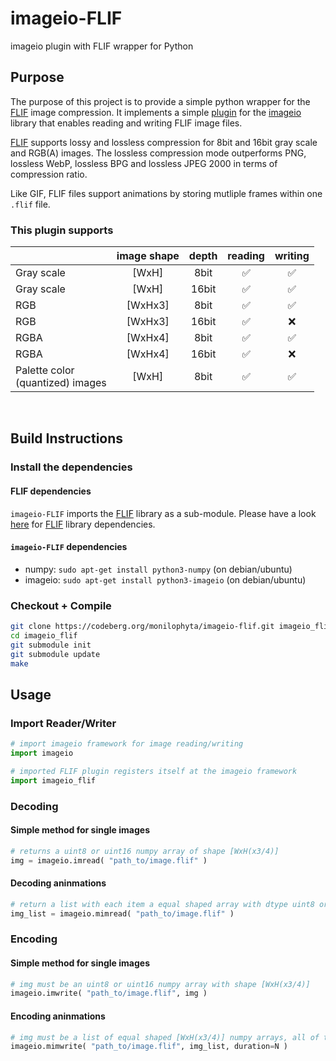 # imageio-FLIF

imageio plugin with FLIF wrapper for Python

## Purpose

The purpose of this project is to provide a simple python wrapper for the [FLIF](https://github.com/FLIF-hub/FLIF) image compression.
It implements a simple [plugin](https://imageio.readthedocs.io/en/stable/plugins.html) for the [imageio](https://imageio.github.io) library that enables reading and writing FLIF image files.

[FLIF](https://github.com/FLIF-hub/FLIF) supports lossy and lossless compression for 8bit and 16bit gray scale and RGB(A) images.
The lossless compression mode outperforms PNG, lossless WebP, lossless BPG and lossless JPEG 2000 in terms of compression ratio.

Like GIF, FLIF files support animations by storing mutliple frames within one `.flif` file.

### This plugin supports

|                  | image shape | depth | reading | writing |
|------------------|:-----------:|:-----:|:-------:|:-------:|
|       Gray scale |    [WxH]    | 8bit  | ✅ | ✅ |
|       Gray scale |    [WxH]    | 16bit | ✅ | ✅ |
|              RGB |   [WxHx3]   | 8bit  | ✅ | ✅ |
|              RGB |   [WxHx3]   | 16bit | ✅ | ❌ |
|             RGBA |   [WxHx4]   | 8bit  | ✅ | ✅ |
|             RGBA |   [WxHx4]   | 16bit | ✅ | ❌ |
| Palette color <br>(quantized) images |    [WxH]    | 8bit  | ✅ | ✅ |

<br>

## Build Instructions

### Install the dependencies

#### FLIF dependencies

`imageio-FLIF` imports the [FLIF](https://github.com/FLIF-hub/FLIF) library as a sub-module. Please have a look [here](https://github.com/FLIF-hub/FLIF#install-the-dependencies) for [FLIF](https://github.com/FLIF-hub/FLIF) library dependencies.

#### `imageio-FLIF` dependencies

 - numpy: `sudo apt-get install python3-numpy` (on debian/ubuntu)
 - imageio: `sudo apt-get install python3-imageio` (on debian/ubuntu)

### Checkout + Compile

```bash
git clone https://codeberg.org/monilophyta/imageio-flif.git imageio_flif
cd imageio_flif
git submodule init
git submodule update
make
```

## Usage

### Import Reader/Writer

```python
# import imageio framework for image reading/writing
import imageio

# imported FLIF plugin registers itself at the imageio framework
import imageio_flif
```

### Decoding

#### Simple method for single images

```python
# returns a uint8 or uint16 numpy array of shape [WxH(x3/4)]
img = imageio.imread( "path_to/image.flif" )
```

#### Decoding aninmations

```python
# return a list with each item a equal shaped array with dtype uint8 or uint16
img_list = imageio.mimread( "path_to/image.flif" ) 
```

### Encoding

#### Simple method for single images

```python
# img must be an uint8 or uint16 numpy array with shape [WxH(x3/4)]
imageio.imwrite( "path_to/image.flif", img ) 
```

#### Encoding aninmations

```python
# img must be a list of equal shaped [WxH(x3/4)] numpy arrays, all of them with dtype uint8 or uint16 [WxH(x3/4)]
imageio.mimwrite( "path_to/image.flif", img_list, duration=N ) 
```


